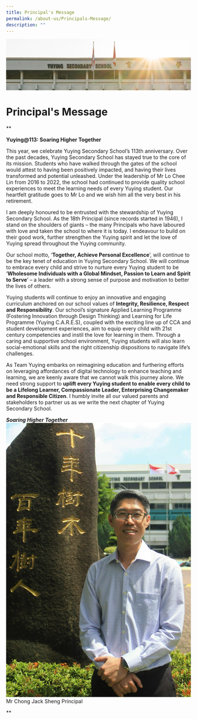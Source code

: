 ```yaml
---
title: Principal's Message
permalink: /about-us/Principals-Message/
description: ""
---
```

![](/images/AboutUs.jpg)

Principal's Message
===================
**

**Yuying@113: Soaring Higher Together**


This year, we celebrate Yuying Secondary School’s 113th anniversary. Over the past decades, Yuying Secondary School has stayed true to the core of its mission. Students who have walked through the gates of the school would attest to having been positively impacted, and having their lives transformed and potential unleashed. Under the leadership of Mr Lo Chee Lin from 2016 to 2022, the school had continued to provide quality school experiences to meet the learning needs of every Yuying student. Our heartfelt gratitude goes to Mr Lo and we wish him all the very best in his retirement. 


I am deeply honoured to be entrusted with the stewardship of Yuying Secondary School. As the 18th Principal (since records started in 1946), I stand on the shoulders of giants – the many Principals who have laboured with love and taken the school to where it is today. I endeavour to build on their good work, further strengthen the Yuying spirit and let the love of Yuying spread throughout the Yuying community. 

  

Our school motto, ‘**Together, Achieve Personal Excellence**’, will continue to be the key tenet of education in Yuying Secondary School. We will continue to embrace every child and strive to nurture every Yuying student to be ‘**Wholesome Individuals with a Global Mindset, Passion to Learn and Spirit to Serve**’ – a leader with a strong sense of purpose and motivation to better the lives of others. 

  

Yuying students will continue to enjoy an innovative and engaging curriculum anchored on our school values of **Integrity, Resilience, Respect and Responsibility**. Our school’s signature Applied Learning Programme (Fostering Innovation through Design Thinking) and Learning for Life Programme (Yuying C.A.R.E.S), coupled with the exciting line up of CCA and student development experiences, aim to equip every child with 21st century competencies and instil the love for learning in them. Through a caring and supportive school environment, Yuying students will also learn social-emotional skills and the right citizenship dispositions to navigate life’s challenges. 


As Team Yuying embarks on reimagining education and furthering efforts on leveraging affordances of digital technology to enhance teaching and learning, we are keenly aware that we cannot walk this journey alone. We need strong support to **uplift every Yuying student to enable every child to be a Lifelong Learner, Compassionate Leader, Enterprising Changemaker and Responsible Citizen**. I humbly invite all our valued parents and stakeholders to partner us as we write the next chapter of Yuying Secondary School.

***Soaring Higher Together***
![](/images/Mr%20Chong_1_endorsed1.jpg)
Mr Chong Jack Sheng
Principal

**